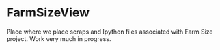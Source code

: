 # FarmSizeView
Place where we place scraps and Ipython files associated with Farm Size project.  Work very much in progress.  
